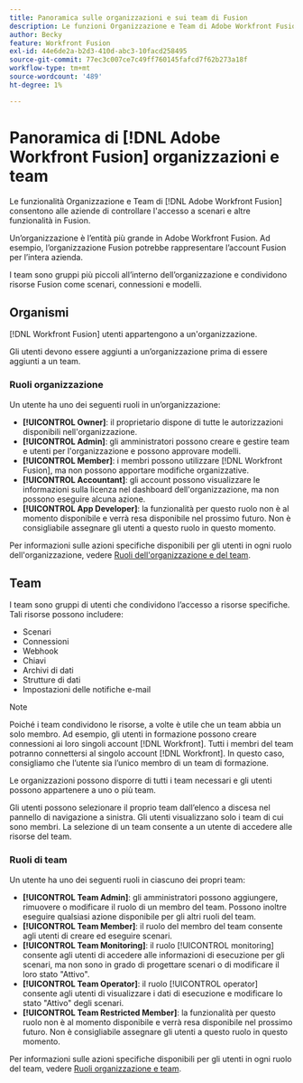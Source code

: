 ```yaml
---
title: Panoramica sulle organizzazioni e sui team di Fusion
description: Le funzioni Organizzazione e Team di Adobe Workfront Fusion consentono alle aziende di controllare l'accesso a scenari e altre funzioni all'interno di Fusion.
author: Becky
feature: Workfront Fusion
exl-id: 44e6de2a-b2d3-410d-abc3-10facd258495
source-git-commit: 77ec3c007ce7c49ff760145fafcd7f62b273a18f
workflow-type: tm+mt
source-wordcount: '489'
ht-degree: 1%

---
```


# Panoramica di [!DNL Adobe Workfront Fusion] organizzazioni e team

Le funzionalità Organizzazione e Team di [!DNL Adobe Workfront Fusion] consentono alle aziende di controllare l&#39;accesso a scenari e altre funzionalità in Fusion.

Un’organizzazione è l’entità più grande in Adobe Workfront Fusion. Ad esempio, l’organizzazione Fusion potrebbe rappresentare l’account Fusion per l’intera azienda.

I team sono gruppi più piccoli all’interno dell’organizzazione e condividono risorse Fusion come scenari, connessioni e modelli.

## Organismi

[!DNL Workfront Fusion] utenti appartengono a un&#39;organizzazione.

Gli utenti devono essere aggiunti a un’organizzazione prima di essere aggiunti a un team.

### Ruoli organizzazione

Un utente ha uno dei seguenti ruoli in un’organizzazione:

* **[!UICONTROL Owner]**: il proprietario dispone di tutte le autorizzazioni disponibili nell&#39;organizzazione.
* **[!UICONTROL Admin]**: gli amministratori possono creare e gestire team e utenti per l&#39;organizzazione e possono approvare modelli.
* **[!UICONTROL Member]**: i membri possono utilizzare [!DNL Workfront Fusion], ma non possono apportare modifiche organizzative.
* **[!UICONTROL Accountant]**: gli account possono visualizzare le informazioni sulla licenza nel dashboard dell&#39;organizzazione, ma non possono eseguire alcuna azione.
* **[!UICONTROL App Developer]**: la funzionalità per questo ruolo non è al momento disponibile e verrà resa disponibile nel prossimo futuro. Non è consigliabile assegnare gli utenti a questo ruolo in questo momento.

Per informazioni sulle azioni specifiche disponibili per gli utenti in ogni ruolo dell&#39;organizzazione, vedere [Ruoli dell&#39;organizzazione e del team](/help/workfront-fusion/references/licenses-and-roles/organization-roles.md).

## Team

I team sono gruppi di utenti che condividono l’accesso a risorse specifiche. Tali risorse possono includere:

* Scenari
* Connessioni
* Webhook
* Chiavi
* Archivi di dati
* Strutture di dati
* Impostazioni delle notifiche e-mail

>[!NOTE]
>
>Poiché i team condividono le risorse, a volte è utile che un team abbia un solo membro. Ad esempio, gli utenti in formazione possono creare connessioni ai loro singoli account [!DNL Workfront]. Tutti i membri del team potranno connettersi al singolo account [!DNL Workfront]. In questo caso, consigliamo che l’utente sia l’unico membro di un team di formazione.

Le organizzazioni possono disporre di tutti i team necessari e gli utenti possono appartenere a uno o più team.

Gli utenti possono selezionare il proprio team dall’elenco a discesa nel pannello di navigazione a sinistra. Gli utenti visualizzano solo i team di cui sono membri. La selezione di un team consente a un utente di accedere alle risorse del team.

### Ruoli di team

Un utente ha uno dei seguenti ruoli in ciascuno dei propri team:

* **[!UICONTROL Team Admin]**: gli amministratori possono aggiungere, rimuovere o modificare il ruolo di un membro del team. Possono inoltre eseguire qualsiasi azione disponibile per gli altri ruoli del team.
* **[!UICONTROL Team Member]**: il ruolo del membro del team consente agli utenti di creare ed eseguire scenari.
* **[!UICONTROL Team Monitoring]**: il ruolo [!UICONTROL monitoring] consente agli utenti di accedere alle informazioni di esecuzione per gli scenari, ma non sono in grado di progettare scenari o di modificare il loro stato &quot;Attivo&quot;.
* **[!UICONTROL Team Operator]**: il ruolo [!UICONTROL operator] consente agli utenti di visualizzare i dati di esecuzione e modificare lo stato &quot;Attivo&quot; degli scenari.
* **[!UICONTROL Team Restricted Member]**: la funzionalità per questo ruolo non è al momento disponibile e verrà resa disponibile nel prossimo futuro. Non è consigliabile assegnare gli utenti a questo ruolo in questo momento.

Per informazioni sulle azioni specifiche disponibili per gli utenti in ogni ruolo del team, vedere [Ruoli organizzazione e team](/help/workfront-fusion/references/licenses-and-roles/organization-roles.md).
